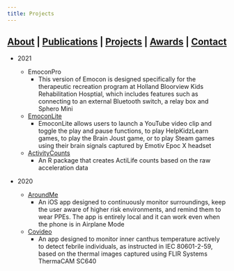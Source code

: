 ```yaml
---
title: Projects
---
```


## [About](index.md) | [Publications](publications.md) | [Projects](projects.md) | [Awards](awards.md) | [Contact](contact.md)

- 2021
  - EmoconPro
    - This version of Emocon is designed specifically for the therapeutic recreation program at Holland Bloorview Kids Rehabilitation Hosptial, which includes features such as connecting to an external Bluetooth switch, a relay box and Sphero Mini
  - [EmoconLite](http://hollandbloorview.ca/emocon)
    - EmoconLite allows users to launch a YouTube video clip and toggle the play and pause functions, to play HelpKidzLearn games, to play the Brain Joust game, or to play Steam games using their brain signals captured by Emotiv Epoc X headset
  - [ActivityCounts](https://github.com/walkabillylab/activityCounts)
    - An R package that creates ActiLife counts based on the raw acceleration data

- 2020
  - [AroundMe](https://github.com/jranaraki/AroundMe)
    - An iOS app designed to continuously monitor surroundings, keep the user aware of higher risk environments, and remind them to wear PPEs. The app is entirely local and it can work even when the phone is in Airplane Mode 
  - [Covideo](https://github.com/jranaraki/covideo)
    - An app designed to monitor inner canthus temperature actively to detect febrile individuals, as instructed in IEC 80601-2-59, based on the thermal images captured using FLIR Systems ThermaCAM SC640
